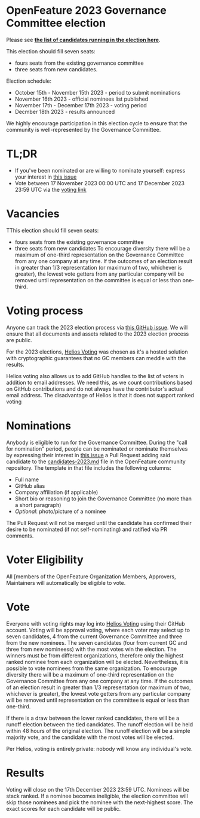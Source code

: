 # OpenFeature 2023 Governance Committee election

Please see **[the list of candidates running in the election here](https://github.com/open-feature/community/pull/261/files#diff-aa2a6823369b7c294aa78e2867de50e1707b786d7b208ce5dd2269512765f598)**.

This election should fill seven seats: 
- fours seats from the existing governance committee
- three seats from new candidates.

Election schedule:

* October 15th - November 15th 2023 - period to submit nominations
* November 16th 2023 - official nominees list published
* November 17th - December 17th 2023 - voting period
* Decmber 18th 2023 - results announced

We highly encourage participation in this election cycle to ensure that the community is well-represented by the Governance Committee.

# TL;DR

* If you've been nominated or are willing to nominate yourself: express your interest in [this issue](https://github.com/open-feature/community/issues/262)
* Vote between 17 November 2023 00:00 UTC and 17 December 2023 23:59 UTC via the [voting link](https://vote.heliosvoting.org/helios/e/OpenFeature2023)

# Vacancies
TThis election should fill seven seats: 
- fours seats from the existing governance committee
- three seats from new candidates
To encourage diversity there will be a maximum of one-third representation on the Governance Committee from any one company at any time. 
If the outcomes of an election result in greater than 1/3 representation (or maximum of two, whichever is greater), the lowest vote getters from any particular company will be removed until representation on the committee is equal or less than one-third.


# Voting process

Anyone can track the 2023 election process via [this GitHub issue](https://github.com/open-feature/community/issues/262). We will ensure that all documents and assets related to the 2023 election process are public.

For the 2023 elections, [Helios Voting](https://vote.heliosvoting.org/) was chosen as it's a hosted solution with cryptographic guarantees that no GC members can meddle with the results.

Helios voting also allows us to add GitHub handles to the list of voters in addition to email addresses. We need this, as we count contributions based on GitHub contributions and do not always have the contributor's actual email address. The disadvantage of Helios is that it does not support ranked voting

# Nominations

Anybody is eligible to run for the Governance Committee. During the "call for nomination" period, people can be nominated or nominate themselves by expressing their interest in [this issue](https://github.com/open-feature/community/issues/262) a Pull Request adding said candidate to the [candidates-2023.md](https://github.com/open-feature/community/Elections/2023/Candidates) file in the OpenFeature community repository. The template in that file includes the following columns:

* Full name
* GitHub alias
* Company affiliation (if applicable)
* Short bio or reasoning to join the Governance Committee (no more than a short paragraph)
* _Optional_: photo/picture of a nominee

The Pull Request will not be merged until the candidate has confirmed their desire to be nominated (if not self-nominating) and ratified via PR comments.

# Voter Eligibility

All [members of the OpenFeature Organization Members, Approvers, Maintainers will automatically be eligible to vote.

# Vote

Everyone with voting rights may log into [Helios Voting](https://vote.heliosvoting.org/helios/e/OpenFeature2023) using their GitHub account. Voting will be approval voting, where each voter may select up to seven candidates, 4 from the current Governance Committee and three from the new nominees. The seven candidates (four from current GC and three from new nomineess) with the most votes win the election. The winners must be from different organizations, therefore only the highest ranked nominee from each organization will be elected. Nevertheless, it is possible to vote nominees from the same organization.
To encourage diversity there will be a maximum of one-third representation on the Governance Committee from any one company at any time. 
If the outcomes of an election result in greater than 1/3 representation (or maximum of two, whichever is greater), the lowest vote getters from any particular company will be removed until representation on the committee is equal or less than one-third.

If there is a draw between the lower ranked candidates, there will be a runoff election between the tied candidates. The runoff election will be held within 48 hours of the original election. The runoff election will be a simple majority vote, and the candidate with the most votes will be elected.

Per Helios, voting is entirely private: nobody will know any individual's vote.

# Results

Voting will close on the 17th December 2023 23:59 UTC. Nominees will be stack ranked. If a nominee becomes ineligible, the election committee will skip those nominees and pick the nominee with the next-highest score. The exact scores for each candidate will be public.
